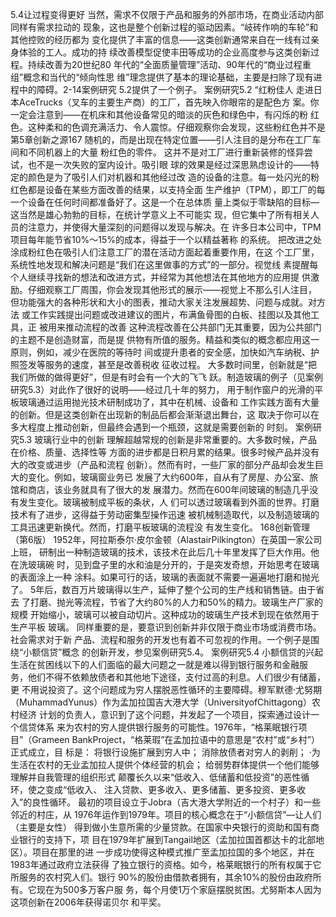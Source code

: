 

5.4让过程变得更好
当然，需求不仅限于产品和服务的外部市场，在商业活动内部同样有需求拉动的
现象，这也是整个创新过程的驱动因素。“岐砖作响的车轮”和其他控败的经历都为
变化提供了丰富的信息——这类创新通常来自在一线有过亲身体验的工人。成功的持
续改善模型促使丰田等成功的企业高度参与这类创新过程。持续改善为20世纪80
年代的“全面质量管理”活动、90年代的“商业过程重组”概念和当代的“倾向性思
维”理念提供了基本的理论基础，主要是扫除了现有进程中的障碍。2-14案例研究
5.2提供了一个例子。
案例研究5.2
“红粉佳人
走进日本AceTrucks（叉车的主要生产商）的工厂，首先映入你眼帘的是配色方
案。你一定会注意到——在机床和其他设备常见的暗淡的灰色和绿色中，有闪烁的粉
红色。这种柔和的色调充满活力、令人震惊。仔细观察你会发现，这些粉红色并不是
第5章创新之源167
随机的，而是出现在特定位置——引人注目的是分布在工厂车间和不同机器上的大量
粉红色的零件。
这并不是对工厂进行重新装修的怪异尝试，也不是一次失败的室内设计。吸引眼
球的效果是经过深思熟虑设计的——特定的颜色是为了吸引人们对机器和其他经过改
造的设备的注意。每一处闪光的粉红色都是设备在某些方面改善的结果，以支持全面
生产维护（TPM），即工厂的每一个设备在任何时间都准备好了。这是一个在总体质
量上类似于零缺陷的目标—这当然是雄心勃勃的目标，在统计学意义上不可能实
现，但它集中了所有相关人员的注意力，并使得大量深刻的问题得以发现与解决。在
许多日本公司中，TPM项目每年能节省10%～15%的成本，得益于一个以精益著称
的系统。
把改进之处涂成粉红色在吸引人们注意工厂的潜在活动方面起着重要作用，在这
个工厂里，系统性地发现和解决问题是“我们在这里做事的方式”的一部分。视觉线
素提醒每个人继续寻找新的想法和改进方式，并经常为其他想法在其他地方的应用提
供激励。仔细观察工厂周围，你会发现其他形式的展示——视觉上不那么引人注目，
但功能强大的各种形状和大小的图表，推动大家关注发展超势、问题与成就。对方法
或工作实践提出问题或改进建议的图片，布满鱼骨图的白板、挂图以及其他工具，正
被用来推动流程的改善
这种流程改善在公共部门无其重要，因为公共部门的主题不是创造财富，而是提
供物有所值的服务。精益和类似的概念都应用这一原则，例如，减少在医院的等待时
间或提升患者的安全感，加快如汽车纳税、护照签发等服务的速度，甚至是改善税收
征收过程。
大多数时间里，创新就是“把我们所做的做得更好”，但是有时会有一个大的飞飞
跃。制造玻璃的例子（见案例研究5.3）对此作了很好的说明——经过几十年的努力，
用于制作窗户的光滑的平板玻璃通过运用抛光技术研制成功了，其中在机械、设备和
工作实践方面有大量的创新。但是这类创新在出现新的制品后都会渐渐退出舞台，这
取决于你可以在多大程度上推动创新，但最终会遇到一个瓶颈，这就是需要创新的
时刻。
案例研究5.3
玻璃行业中的创新
理解超越常规的创新是非常重要的。大多数时候，产品在价格、质量、选择性等
方面的进步都是日积月累的结果。很多时候产品并没有大的改变或进步（产品和流程
创新）。然而有时，一些厂家的部分产品却会发生巨大的变化。例如，玻璃窗业务已
发展了大约600年，自从有了房屋、办公室、旅馆和商店，该业务就具有了很大的发
展潜力。然而在600年间玻璃的制造几乎没有发生变化。玻璃被制成平板的条状，人
们可以透过玻璃看到外面的世界。打磨技术有了进步，这得益于劳动密集型操作迅速
被机械制造取代，以及制造玻璃的工具迅速更新换代。然而，打磨平板玻璃的流程没
有发生变化。
168创新管理（第6版）
1952年，阿拉斯泰尔·皮尔金顿（AlastairPilkington）在英国一家公司上班，
研制出一种制造玻璃的技术，该技术在此后几十年里发挥了巨大作用。他在洗玻璃碗
时，见到盘子里的水和油是分开的，于是突发奇想，开始思考在玻璃的表面涂上一种
涂料。如果可行的话，玻璃的表面就不需要一遍遍地打磨和抛光了。
5年后，数百万片玻璃得以生产，延伸了整个公司的生产线和销售链。由于省去
了打磨、抛光等流程，节省了大约80%的人力和50%的精力。玻璃生产厂家的规模
开始缩小，玻璃可以被自动切片。这种成功的玻璃生产技术到现在依然用于生产平板
玻璃。
同样重要的是，要意识到创新并非仅限于商业市场或消费市场。社会需求对于新
产品、流程和服务的开发也有着不可忽视的作用。一个例子是围绕“小额信贷”概念
的创新开发，参见案例研究5.4。
案例研究5.4
小额信贷的兴起
生活在贫困线以下的人们面临的最大问题之一就是难以得到银行服务和金融服
务，他们不得不依赖放债者和其他地下途径，支付过高的利息。人们很少有储蓄，更
不用说投资了。这个问题成为穷人摆脱恶性循环的主要障碍。穆军默德·尤努期
（MuhammadYunus）作为孟加拉国吉大港大学（UniversityofChittagong）农村经济
计划的负责人，意识到了这个问题，并发起了一个项目，探索通过设计一个信贷体系
来为农村的穷人提供银行服务的可能性。1976年，“格莱眠银行项目”（Grameen
BankProject，“格莱瑕”在孟加拉语中的意思是“农村”或“乡村”）正式成立，目
标是：
将银行设施扩展到穷人中；
消除放债者对穷人的剥削；
·为生活在农村的无业孟加拉人提供个体经营的机会；
给弱势群体提供一个他们能够理解并自我管理的组织形式
颠覆长久以来“低收入、低储蓄和低投资”的恶性循环，使之变成“低收入、
注入贷款、更多收入、更多储蓄、更多投资、更多收入”的良性循环。
最初的项目设立于Jobra（吉大港大学附近的一个村子）和一些邻近的村庄，从
1976年运作到1979年。项目的核心概念在于“小额信贷”—让人们（主要是女性）
得到做小生意所需的少量贷款。在国家中央银行的资助和国有商业银行的支持下，项
目在1979年扩展到Tangail地区（孟加拉国首都达卡的北部地区）。项目在那里的进
一步成功使得这种模式推广至孟加拉国的多个地区，并在1983年通过政府立法获得
了独立银行的资格。如今，格莱眠银行的所有权属于它所服务的农村究人们。银行
90%的股份由借款者拥有，其余10%的股份由政府所有。它现在为500多万客户服
务，每个月使1万个家庭摆脱贫困。尤努斯本人因为这项创新在2006年获得诺贝尔
和平奖。
